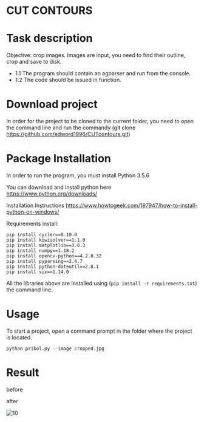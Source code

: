 # CUT CONTOURS
# Task description
Objective: crop images. Images are input, you need to find their outline, crop and save to disk. 
 - 1.1 The program should contain an agparser and run from the console. 
 - 1.2 The code should be issued in function.
 
 # Download project
 In order for the project to be cloned to the current folder, you need to open the command line and run the commandу (git clone 
  https://github.com/edword1996/CUTcontours.git)
 
# Package Installation

In order to run the program, you must install Python 3.5.6

You can download and install python here https://www.python.org/downloads/

Installation Instructions https://www.howtogeek.com/197947/how-to-install-python-on-windows/



Requirements install:
```
pip install cycler==0.10.0
pip install kiwisolver==1.1.0
pip install matplotlib==3.0.3
pip install numpy==1.18.2
pip install opencv-python==4.2.0.32
pip install pyparsing==2.4.7
pip install python-dateutil==2.8.1
pip install six==1.14.0
```
 
All the libraries above are installed using (```pip install -r requirements.txt```) the command line.


# Usage
To start a project, open a command prompt in the folder where the project is located.
```
python prikol.py --image cropped.jpg
```
# Result
before
<p align="center">
  <![new_image](https://user-images.githubusercontent.com/54912523/81163337-434a5500-8f97-11ea-8911-2ee3efb02f95.jpg)>
</p>


after

![10](https://user-images.githubusercontent.com/54912523/81163394-59581580-8f97-11ea-9fa2-a2d8587eaae2.png)



